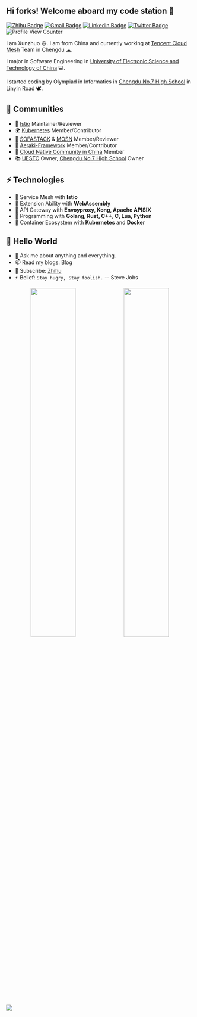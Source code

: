 <h2>Hi forks! Welcome aboard my code station 🚀 </h2> 

[![Zhihu Badge](https://img.shields.io/badge/-@XunzhuoTalk-1ca0f1?style=flat-square&labelColor=1ca0f1&logo=Zhihu&logoColor=white&link=https://zhihu.com/people/liuxunzhuo/)](https://zhihu.com/people/liuxunzhuo/)
[![Gmail Badge](https://img.shields.io/badge/-Gmail-c14438?style=flat-square&logo=Gmail&logoColor=white&link=mailto:mixdeers@gmail.com)](mailto:mixdeers@gmail.com) [![Linkedin Badge](https://img.shields.io/badge/-liuxunzhuo-blue?style=flat-square&logo=Linkedin&logoColor=white&link=https://www.linkedin.com/in/bitliu/)](https://www.linkedin.com/in/bitliu/) [![Twitter Badge](https://img.shields.io/badge/-liuxunzhuo-1ca0f1?style=flat-square&labelColor=1ca0f1&logo=twitter&logoColor=white&link=https://twitter.com/liuxunzhuo)](https://twitter.com/liuxunzhuo) ![Profile View Counter](https://komarev.com/ghpvc/?username=Xunzhuo)

I am Xunzhuo 😃. I am from China and currently working at [Tencent Cloud Mesh](https://cloud.tencent.com/) Team in Chengdu ☁. 

I major in Software Engineering in [University of Electronic Science and Technology of China](https://en.uestc.edu.cn/) 💻. 

I started coding by Olympiad in Informatics in [Chengdu No.7 High School](http://www.cdqz.net/) in Linyin Road 🕊.

## 👯 Communities

* 🚀 [Istio](https://github.com/istio) Maintainer/Reviewer 
* 🌍 [Kubernetes](https://github.com/kubernetes) Member/Contributor
* 🌙 [SOFASTACK](https://github.com/sofastack) & [MOSN](https://github.com/mosn) Member/Reviewer 
* 🌳 [Aeraki-Framework](https://github.com/aeraki-framework) Member/Contributor 
* 🤝 [Cloud Native Community in China](https://github.com/cloudnativeto) Member 
* 📚 [UESTC](https://github.com/uestcer) Owner, [Chengdu No.7 High School](https://github.com/no7er) Owner 
## ⚡ Technologies
<!-- <img align="right" src="https://raw.githubusercontent.com/TanZng/TanZng/master/assets/hollor_knight3.gif" width="20"/> -->

- 🔗 Service Mesh with **Istio**
- 🔩 Extension Ability with **WebAssembly**
- 🚪 API Gateway with **Envoyproxy, Kong, Apache APISIX**
- 💬 Programming with **Golang, Rust, C++, C, Lua, Python**
- 🔧 Container Ecosystem with **Kubernetes** and **Docker**
## 🤔 Hello World
- 💬 Ask me about anything and everything.
- 📫 Read my blogs: [Blog](https://www.xunzhuotalk.com)
- 🔔 Subscribe: [Zhihu](https://www.zhihu.com/people/liuxunzhuo)
- ⚡ Belief: `Stay hugry, Stay foolish.` -- Steve Jobs

<p align="center">
  <img width="49%" src="https://github-readme-stats.vercel.app/api?username=Xunzhuo&show_icons=true&theme=tokyonight" />
  <img width="49%" src="https://github-readme-streak-stats.herokuapp.com/?user=Xunzhuo&theme=tokyonight" />
</p>

<img src="https://imgur.com/rilHVxA.png"/>
